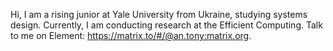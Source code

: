 Hi, I am a rising junior at Yale University from Ukraine, studying systems design. Currently, I am conducting research at the Efficient Computing. Talk to me on Element: https://matrix.to/#/@an.tony:matrix.org.

<img src="https://komarev.com/ghpvc/?username=anton-mel&style=flat-square&color=blue" alt=""/></img>
